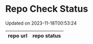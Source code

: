 # Repo Check Status

Updated on 2023-11-18T00:53:24

| repo url | repo status |
| -------- | -------- | 
